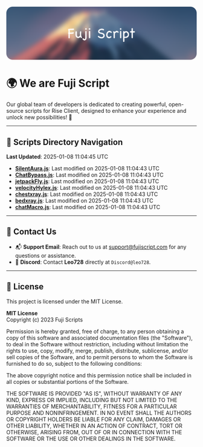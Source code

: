 ![Banner](.github/b.webp)

# 🌍 **We are Fuji Script**

Our global team of developers is dedicated to creating powerful, open-source scripts for Rise Client, designed to enhance your experience and unlock new possibilities! 🌟

---
<!-- SCRIPTS_NAVIGATION_START -->
## 📂 **Scripts Directory Navigation**

**Last Updated**: 2025-01-08 11:04:45 UTC

- **[SilentAura.js](scripts/SilentAura.js)**: Last modified on 2025-01-08 11:04:43 UTC
- **[ChatBypass.js](scripts/ChatBypass.js)**: Last modified on 2025-01-08 11:04:43 UTC
- **[jetpackFly.js](scripts/jetpackFly.js)**: Last modified on 2025-01-08 11:04:43 UTC
- **[velocityHylex.js](scripts/velocityHylex.js)**: Last modified on 2025-01-08 11:04:43 UTC
- **[chestxray.js](scripts/chestxray.js)**: Last modified on 2025-01-08 11:04:43 UTC
- **[bedxray.js](scripts/bedxray.js)**: Last modified on 2025-01-08 11:04:43 UTC
- **[chatMacro.js](scripts/chatMacro.js)**: Last modified on 2025-01-08 11:04:43 UTC

<!-- SCRIPTS_NAVIGATION_END -->

---

## 💬 **Contact Us**  
- 📬 **Support Email**: Reach out to us at [support@fujiscript.com](mailto:support@fujiscript.com) for any questions or assistance.  
- 💬 **Discord**: Contact **Leo728** directly at `Discord@leo728`.

---

## 📜 **License**

This project is licensed under the MIT License.  

**MIT License**  
Copyright (c) 2023 Fuji Scripts  

Permission is hereby granted, free of charge, to any person obtaining a copy of this software and associated documentation files (the "Software"), to deal in the Software without restriction, including without limitation the rights to use, copy, modify, merge, publish, distribute, sublicense, and/or sell copies of the Software, and to permit persons to whom the Software is furnished to do so, subject to the following conditions:  

The above copyright notice and this permission notice shall be included in all copies or substantial portions of the Software.  

THE SOFTWARE IS PROVIDED "AS IS", WITHOUT WARRANTY OF ANY KIND, EXPRESS OR IMPLIED, INCLUDING BUT NOT LIMITED TO THE WARRANTIES OF MERCHANTABILITY, FITNESS FOR A PARTICULAR PURPOSE AND NONINFRINGEMENT. IN NO EVENT SHALL THE AUTHORS OR COPYRIGHT HOLDERS BE LIABLE FOR ANY CLAIM, DAMAGES OR OTHER LIABILITY, WHETHER IN AN ACTION OF CONTRACT, TORT OR OTHERWISE, ARISING FROM, OUT OF OR IN CONNECTION WITH THE SOFTWARE OR THE USE OR OTHER DEALINGS IN THE SOFTWARE.  
